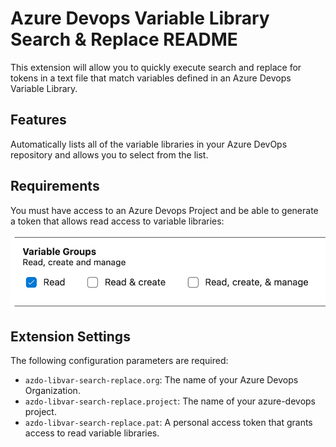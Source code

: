 # Azure Devops Variable Library Search & Replace README

This extension will allow you to quickly execute search and replace for tokens in a text file that match variables defined in an Azure Devops Variable Library.

## Features

Automatically lists all of the variable libraries in your Azure DevOps repository and allows you to select from the list.

## Requirements

You must have access to an Azure Devops Project and be able to generate a token that allows read access to variable libraries:

![pat](images/vgroup-sc.png)

## Extension Settings

The following configuration parameters are required:

- `azdo-libvar-search-replace.org`: The name of your Azure Devops Organization.
- `azdo-libvar-search-replace.project`: The name of your azure-devops project.
- `azdo-libvar-search-replace.pat`: A personal access token that grants access to read variable libraries.
